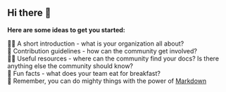 ## Hi there 👋
**Here are some ideas to get you started:**

🙋‍♀️ A short introduction - what is your organization all about?
<br>
🌈 Contribution guidelines - how can the community get involved?
<br>
👩‍💻 Useful resources - where can the community find your docs? Is there anything else the community should know?
<br>
🍿 Fun facts - what does your team eat for breakfast?
<br>
🧙 Remember, you can do mighty things with the power of [Markdown](https://docs.github.com/github/writing-on-github/getting-started-with-writing-and-formatting-on-github/basic-writing-and-formatting-syntax)
<br>

